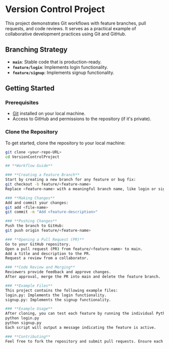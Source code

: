 # Version Control Project

This project demonstrates Git workflows with feature branches, pull requests, and code reviews. It serves as a practical example of collaborative development practices using Git and GitHub.

## Branching Strategy
- **`main`**: Stable code that is production-ready.
- **`feature/login`**: Implements login functionality.
- **`feature/signup`**: Implements signup functionality.

## Getting Started

### Prerequisites
- [Git](https://git-scm.com/) installed on your local machine.
- Access to GitHub and permissions to the repository (if it's private).

### Clone the Repository
To get started, clone the repository to your local machine:
```bash
git clone <your-repo-URL>
cd VersionControlProject

## **Workflow Guide**

### **Creating a Feature Branch**
Start by creating a new branch for any feature or bug fix:
git checkout -b feature/<feature-name>
Replace <feature-name> with a meaningful branch name, like login or signup.

### **Making Changes**
Add and commit your changes:
git add <file-name>
git commit -m "Add <feature-description>"

### **Pushing Changes**
Push the branch to GitHub:
git push origin feature/<feature-name>

### **Opening a Pull Request (PR)**
Go to your GitHub repository.
Open a pull request (PR) from feature/<feature-name> to main.
Add a title and description to the PR.
Request a review from a collaborator.

### **Code Review and Merging**
Reviewers provide feedback and approve changes.
After approval, merge the PR into main and delete the feature branch.

### **Example Files**
This project contains the following example files:
login.py: Implements the login functionality.
signup.py: Implements the signup functionality.

### **Example Usage**
After cloning, you can test each feature by running the individual Python scripts:
python login.py
python signup.py
Each script will output a message indicating the feature is active.

### **Contributing**
Feel free to fork the repository and submit pull requests. Ensure each feature or bug fix is developed on its own branch.
